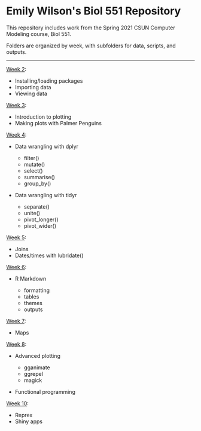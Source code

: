 # Emily Wilson's Biol 551 Repository

This repository includes work from the Spring 2021 CSUN Computer Modeling course, Biol 551.

Folders are organized by week, with subfolders for data, scripts, and outputs. 

***

[Week 2](https://github.com/Biol551-CSUN/Wilson/tree/main/Week_2):
* Installing/loading packages
* Importing data
* Viewing data
 
[Week 3](https://github.com/Biol551-CSUN/Wilson/tree/main/Week_3):
* Introduction to plotting
* Making plots with Palmer Penguins

[Week 4](https://github.com/Biol551-CSUN/Wilson/tree/main/Week_4):
* Data wrangling with dplyr
  * filter()
  * mutate()
  * select()
  * summarise()
  * group_by()

* Data wrangling with tidyr
  * separate()
  * unite()
  * pivot_longer()
  * pivot_wider()

[Week 5](https://github.com/Biol551-CSUN/Wilson/tree/main/Week_5):
* Joins
* Dates/times with lubridate()

[Week 6](https://github.com/Biol551-CSUN/Wilson/tree/main/Week_6):
* R Markdown

  * formatting
  * tables
  * themes
  * outputs

[Week 7](https://github.com/Biol551-CSUN/Wilson/tree/main/Week_7):
* Maps


[Week 8](https://github.com/Biol551-CSUN/Wilson/tree/main/Week_8):
* Advanced plotting
  * gganimate
  * ggrepel
  * magick

* Functional programming

[Week 10](https://github.com/Biol551-CSUN/Wilson/tree/main/Week_10):
* Reprex
* Shiny apps
